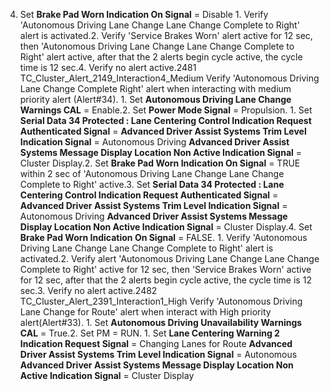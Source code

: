 4. Set **Brake Pad Worn Indication On Signal** = Disable 1. Verify 'Autonomous Driving Lane Change Lane Change Complete to Right' alert is activated.2. Verify 'Service Brakes Worn' alert active for 12 sec, then 'Autonomous Driving Lane Change Lane Change Complete to Right' alert active, after that the 2 alerts begin cycle active, the cycle time is 12 sec.4. Verify no alert active.2481 TC_Cluster_Alert_2149_Interaction4_Medium Verify 'Autonomous Driving Lane Change Complete Right' alert when interacting with medium priority alert (Alert#34). 1. Set **Autonomous Driving Lane Change Warnings CAL** = Enable.2. Set **Power Mode Signal** = Propulsion. 1. Set **Serial Data 34 Protected : Lane Centering Control Indication Request Authenticated Signal** = **Advanced Driver Assist Systems Trim Level Indication Signal** = Autonomous Driving **Advanced Driver Assist Systems Message Display Location Non Active Indication Signal** = Cluster Display.2. Set **Brake Pad Worn Indication On Signal** = TRUE within 2 sec of 'Autonomous Driving Lane Change Lane Change Complete to Right' active.3. Set **Serial Data 34 Protected : Lane Centering Control Indication Request Authenticated Signal** = **Advanced Driver Assist Systems Trim Level Indication Signal** = Autonomous Driving **Advanced Driver Assist Systems Message Display Location Non Active Indication Signal** = Cluster Display.4. Set **Brake Pad Worn Indication On Signal** = FALSE. 1. Verify 'Autonomous Driving Lane Change Lane Change Complete to Right' alert is activated.2. Verify alert 'Autonomous Driving Lane Change Lane Change Complete to Right' active for 12 sec, then 'Service Brakes Worn' active for 12 sec, after that the 2 alerts begin cycle active, the cycle time is 12 sec.3. Verify no alert active.2482 TC_Cluster_Alert_2391_Interaction1_High Verify 'Autonomous Driving Lane Change for Route' alert when interact with High priority alert(Alert#33). 1. Set **Autonomous Driving Unavailability Warnings CAL** = True.2. Set PM = RUN. 1. Set **Lane Centering Warning 2 Indication Request Signal** = Changing Lanes for Route **Advanced Driver Assist Systems Trim Level Indication Signal** = Autonomous **Advanced Driver Assist Systems Message Display Location Non Active Indication Signal** = Cluster Display